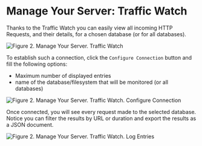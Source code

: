 # Manage Your Server: Traffic Watch

Thanks to the Traffic Watch you can easily view all incoming HTTP Requests, and their details, for a chosen database (or for all databases).   

![Figure 2. Manage Your Server. Traffic Watch](images/manage_your_server-traffic-watch-1.png)

To establish such a connection, click the `Configure Connection` button and fill the following options:   
- Maximum number of displayed entries   
- name of the database/filesystem that will be monitored (or all databases)

![Figure 2. Manage Your Server. Traffic Watch. Configure Connection](images/manage_your_server-traffic-watch-2.png)

Once connected, you will see every request made to the selected database. Notice you can filter the results by URL or duration and export the results as a JSON document.

![Figure 2. Manage Your Server. Traffic Watch. Log Entries](images/manage_your_server-traffic-watch-3.png)
